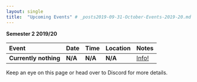 ```yaml
---
layout: single
title:  "Upcoming Events" # _posts2019-09-31-October-Events-2019-20.md 
---
```

__Semester 2 2019/20__

| Event | Date | Time | Location | Notes
|:-----------------|:----------|:-----------|:-----------|:-----------|
| __Currently nothing__ | __N/A__ | __N/A__ | __N/A__ | [Info!](#) |


Keep an eye on this page or head over to Discord for more details.
